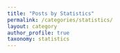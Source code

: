 ```yaml
---
title: "Posts by Statistics"
permalink: /categories/statistics/
layout: category
author_profile: true
taxonomy: statistics
---
```




